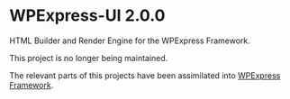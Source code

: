 # WPExpress-UI 2.0.0

HTML Builder and Render Engine for the WPExpress Framework.

This project is no longer being maintained.

The relevant parts of this projects have been assimilated into [WPExpress Framework](https://github.com/Page-Carbajal/WPExpress).
